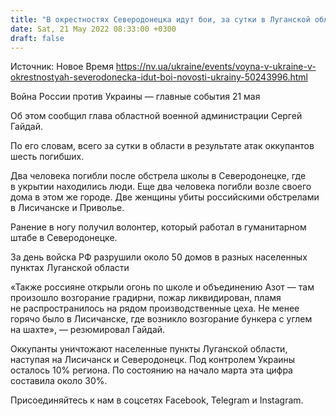 ```yaml
---
title: "В окрестностях Северодонецка идут бои, за сутки в Луганской области шесть погибших — глава ОВА"
date: Sat, 21 May 2022 08:33:00 +0300
draft: false
---
```

Источник: Новое Время https://nv.ua/ukraine/events/voyna-v-ukraine-v-okrestnostyah-severodonecka-idut-boi-novosti-ukrainy-50243996.html


Война России против Украины — главные события 21 мая

 Об этом сообщил глава областной военной администрации Сергей Гайдай.

По его словам, всего за сутки в области в результате атак оккупантов шесть погибших.

Два человека погибли после обстрела школы в Северодонецке, где в укрытии находились люди. Еще два человека погибли возле своего дома в этом же городе. Две женщины убиты российскими обстрелами в Лисичанске и Приволье.

Ранение в ногу получил волонтер, который работал в гуманитарном штабе в Северодонецке.

За день войска РФ разрушили около 50 домов в разных населенных пунктах Луганской области

«Также россияне открыли огонь по школе и объединению Азот — там произошло возгорание градирни, пожар ликвидирован, пламя не распространилось на рядом производственные цеха. Не менее горячо было в Лисичанске, где возникло возгорание бункера с углем на шахте», — резюмировал Гайдай.

Оккупанты уничтожают населенные пункты Луганской области, наступая на Лисичанск и Северодонецк. Под контролем Украины осталось 10% региона. По состоянию на начало марта эта цифра составила около 30%.

Присоединяйтесь к нам в соцсетях Facebook, Telegram и Instagram.
